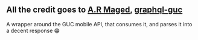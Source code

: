 ## All the credit goes to [A.R Maged](https://github.com/ar-maged), [graphql-guc](https://github.com/ar-maged/graphql-guc)


A wrapper around the GUC mobile API, that consumes it, and parses it into a decent response :grin: